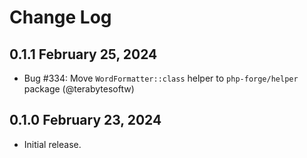 # Change Log

## 0.1.1 February 25, 2024

- Bug #334: Move `WordFormatter::class` helper to `php-forge/helper` package (@terabytesoftw)

## 0.1.0 February 23, 2024

- Initial release.
